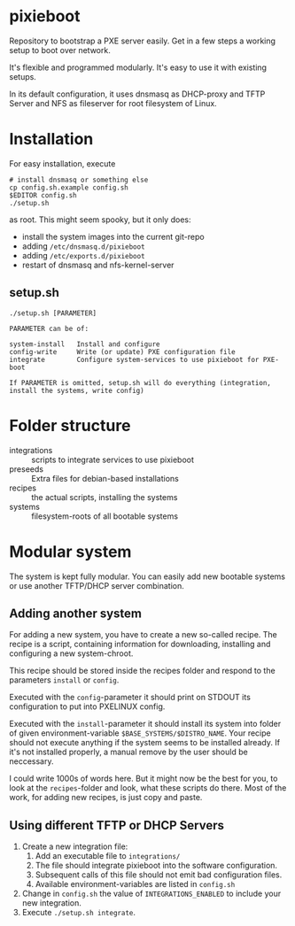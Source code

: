 # pixieboot

Repository to bootstrap a PXE server easily. Get in a few steps a working setup to boot over network.

It's flexible and programmed modularly. It's easy to use it with existing setups.

In its default configuration, it uses dnsmasq as DHCP-proxy and TFTP
Server and NFS as fileserver for root filesystem of Linux.

# Installation

For easy installation, execute

    # install dnsmasq or something else
    cp config.sh.example config.sh
    $EDITOR config.sh
    ./setup.sh

as root. This might seem spooky, but it only does:

- install the system images into the current git-repo
- adding `/etc/dnsmasq.d/pixieboot`
- adding `/etc/exports.d/pixieboot`
- restart of dnsmasq and nfs-kernel-server

## setup.sh

    ./setup.sh [PARAMETER]

    PARAMETER can be of:

    system-install   Install and configure
    config-write     Write (or update) PXE configuration file
    integrate        Configure system-services to use pixieboot for PXE-boot

    If PARAMETER is omitted, setup.sh will do everything (integration, install the systems, write config)

# Folder structure

<dl>
  <dt>integrations</dt><dd>scripts to integrate services to use pixieboot</dd>
  <dt>preseeds</dt><dd>Extra files for debian-based installations</dd>
  <dt>recipes</dt><dd>the actual scripts, installing the systems</dd>
  <dt>systems</dt><dd>filesystem-roots of all bootable systems</dd>
</dl>

# Modular system

The system is kept fully modular. You can easily add new bootable
systems or use another TFTP/DHCP server combination.

## Adding another system

For adding a new system, you have to create a new so-called recipe.
The recipe is a script, containing information for downloading,
installing and configuring a new system-chroot.

This recipe should be stored inside the recipes folder and respond
to the parameters `install` or `config`.

Executed with the `config`-parameter it should print on STDOUT
its configuration to put into PXELINUX config.

Executed with the `install`-parameter it should install its system
into folder of given environment-variable `$BASE_SYSTEMS/$DISTRO_NAME`.
Your recipe should not execute anything if the system seems to be
installed already. If it's not installed properly, a manual remove by
the user should be neccessary.

I could write 1000s of words here. But it might now be the best for you,
to look at the `recipes`-folder and look, what these scripts do there.
Most of the work, for adding new recipes, is just copy and paste.

## Using different TFTP or DHCP Servers

1. Create a new integration file:
   1. Add an executable file to `integrations/`
   2. The file should integrate pixieboot into the software configuration.
   3. Subsequent calls of this file should not emit bad configuration files.
   4. Available environment-variables are listed in `config.sh`
2. Change in `config.sh` the value of `INTEGRATIONS_ENABLED` to include your
   new integration.
3. Execute `./setup.sh integrate`.
